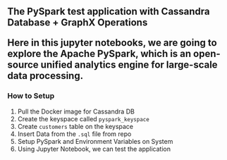 <h2> The PySpark test application with Cassandra Database + GraphX Operations

<p>Here in this jupyter notebooks, we are going to explore the Apache PySpark, which is an open-source unified analytics engine for large-scale data processing.</p>

<h3>How to Setup</h3>

<ol>
  <li>Pull the Docker image for Cassandra DB</li>
  <li>Create the keyspace called <code>pyspark_keyspace</code></li>
  <li>Create <code>customers</code> table on the keyspace</li>
  <li>Insert Data from the <code>.sql</code> file from repo</li>
  <li>Setup PySpark and Environment Variables on System</li>
  <li>Using Jupyter Notebook, we can test the application</li>
</ol>
